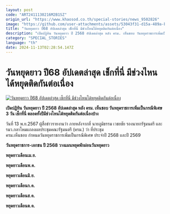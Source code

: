 ```yaml
---
layout: post
code: "ART2411130216M2B1SZ"
origin_url: "https://www.khaosod.co.th/special-stories/news_9502826"
image: "https://github.com/user-attachments/assets/53043f31-d15a-489a-b448-852b65c2a2b1"
title: "วันหยุดยาว ปี68 อัปเดตล่าสุด เช็กที่นี่ มีช่วงไหนได้หยุดติดกันต่อเนื่อง"
description: "เปิดปฏิทิน วันหยุดยาว ปี 2568 อัปเดตล่าสุด หลัง ครม. เห็นชอบ วันหยุดราชการเพิ่มเป็นกรณีพิเศษ 3 วัน เช็กที่นี่ ตลอดทั้งปีมีช่วงไหนได้หยุดติดกันต่อเนื่องบ้าง"
category: "SPECIAL_STORIES"
language: "th"
date: 2024-11-13T02:28:54.147Z
---
```


# วันหยุดยาว ปี68 อัปเดตล่าสุด เช็กที่นี่ มีช่วงไหนได้หยุดติดกันต่อเนื่อง

[![วันหยุดยาว ปี68 อัปเดตล่าสุด เช็กที่นี่ มีช่วงไหนได้หยุดติดกันต่อเนื่อง](https://www.khaosod.co.th/wpapp/uploads/2024/11/long-holiday.jpg "วันหยุดยาว ปี68 อัปเดตล่าสุด เช็กที่นี่ มีช่วงไหนได้หยุดติดกันต่อเนื่อง")](https://www.khaosod.co.th/wpapp/uploads/2024/11/long-holiday.jpg)

**เปิดปฏิทิน วันหยุดยาว ปี 2568 อัปเดตล่าสุด หลัง ครม. เห็นชอบ วันหยุดราชการเพิ่มเป็นกรณีพิเศษ 3 วัน เช็กที่นี่ ตลอดทั้งปีมีช่วงไหนได้หยุดติดกันต่อเนื่องบ้าง**

วันที่ 13 พ.ย.2567 ผู้สื่อข่าวรายงานว่า ภายหลังจากที่ นายภูมิธรรม เวชยชัย รองนายกรัฐมนตรี และรมว.กลาโหมแถลงผลประชุมคณะรัฐมนตรี (ครม.) ว่า ที่ประชุม  
ครม.เห็นชอบ กำหนดวันหยุดราชการเพิ่มเป็นกรณีพิเศษ ประจำปี 2568 และปี 2569

**วันหยุดราชการ-เอกชน ปี 2568 วางแผนหยุดพักผ่อนวันหยุดยาว**

**หยุดยาวเดือนเม.ย.**

**หยุดยาวเดือนพ.ค.**

**หยุดยาวเดือนมิ.ย.**

**หยุดยาวเดือนก.ค.**

**หยุดยาวเดือนส.ค.**

**หยุดยาวเดือนต.ค.**